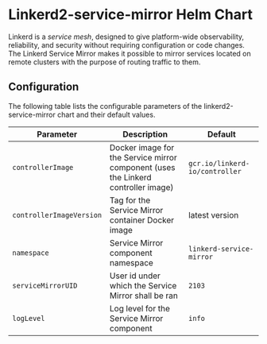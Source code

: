
# Linkerd2-service-mirror Helm Chart

Linkerd is a *service mesh*, designed to give platform-wide observability,
reliability, and security without requiring configuration or code changes.
The Linkerd Service Mirror makes it possible to mirror services located
on remote clusters with the purpose of routing traffic to them.

## Configuration

The following table lists the configurable parameters of the linkerd2-service-mirror chart and their default values.


| Parameter                            | Description                                                                       | Default                       |
|--------------------------------------|-----------------------------------------------------------------------------------|-------------------------------|
|`controllerImage`                     | Docker image for the Service mirror component (uses the Linkerd controller image) |`gcr.io/linkerd-io/controller`|
|`controllerImageVersion`              | Tag for the Service Mirror container Docker image                                 |latest version|
|`namespace`                           | Service Mirror component namespace                                                |`linkerd-service-mirror`|
|`serviceMirrorUID`                    | User id under which the Service Mirror shall be ran                               |`2103`|
|`logLevel`                            | Log level for the Service Mirror component                                        |`info`|
